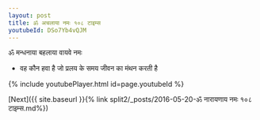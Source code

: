 ```yaml
---
layout: post
title: ॐ अचलाया नमः १०८ टाइम्स
youtubeId: DSo7Yb4vQJM
---
```

 
 
 ॐ मन्धनाया बहलाया वायवे नमः  
 
 -  वह कौन हवा है जो प्रलय के समय जीवन का मंथन करती है 
 
  
 
  
 
 
 
 
 
 


{% include youtubePlayer.html id=page.youtubeId %}
 
[Next]({{ site.baseurl }}{% link  split2/_posts/2016-05-20-ॐ नारायणाय नमः १०८ टाइम्स.md%})
 
